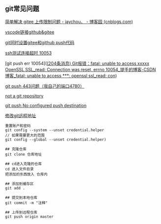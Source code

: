 ## git常见问题
[简单解决 gitee 上传限制问题 - jaychou、 - 博客园 (cnblogs.com)](https://www.cnblogs.com/jaychou-/p/14983818.html#:~:text=我们使用代码来上,10m以内的文件)

[vscode链接github&gitee](https://blog.csdn.net/qq_38981614/article/details/115013188)

[git同时设置gitee和github push代码](https://cloud.tencent.com/developer/article/1774890)

[ssh测试连接超时 10053](https://www.xuebuyuan.com/2159862.html)

[git push err 10054]([(204条消息) Git报错：fatal: unable to access xxxxx OpenSSL SSL_read: Connection was reset, errno 10054_提手的博客-CSDN博客_fatal: unable to access ***: openssl ssl_read: con](https://blog.csdn.net/superxmh/article/details/118459957))

[git push 443问题（我自己的端口4780）](https://blog.csdn.net/m0_46979525/article/details/120825786)

[not a git repository](https://blog.csdn.net/wenb1bai/article/details/89363588)

[git push No configured push destination](https://blog.csdn.net/COCOLI_BK/article/details/97921497)

[修改git远程地址](https://blog.csdn.net/ShelleyLittlehero/article/details/95980669)

  ```Git
  重置账户和密码
  git config --system --unset credential.helper
  // 如果需要更大的范围
  git config --global --unset credential.helper)
  ```

```Git
## 克隆仓库
git clone 仓库地址

## cd进入克隆的仓库
cd 进入文件目录
把添加的东西放入 仓库内

## 添加到缓存区
git add .

## 提交到本地仓库
git commit -m "注释"

## 上传到远程仓库
git push origin master
```
